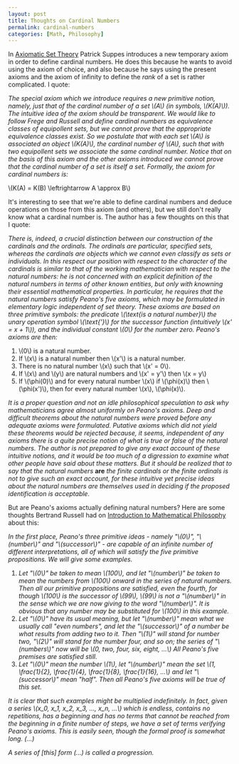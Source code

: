 ```yaml
---
layout: post
title: Thoughts on Cardinal Numbers
permalink: cardinal-numbers
categories: [Math, Philosophy]
---
```


In [Axiomatic Set Theory](http://www.amazon.com/Axiomatic-Theory-Dover-Books-Mathematics/dp/0486616304/) Patrick Suppes
introduces a new temporary axiom in order to define cardinal numbers. He
does this because he wants to avoid using the axiom of choice, and also
because he says using the present axioms and the axiom of infinity to
define the *rank* of a set is rather complicated. I quote:

*The special axiom which we introduce requires a new primitive notion,
namely, just that of the cardinal number of a set \\(A\\) (in symbols,
\\(K(A)\\)). The intuitive idea of the axiom should be transparent. We
would like to follow Frege and Russell and define cardinal numbers as
equivalence classes of equipollent sets, but we cannot prove that the
appropriate equivalence classes exist. So we postulate that with each set
\\(A\\) is associated an object \\(K(A)\\), the cardinal number of
\\(A\\), such that with two equipollent sets we associate the same
cardinal number. Notice that on the basis of this axiom and the other
axioms introduced we cannot prove that the cardinal number of a set is
itself a set. Formally, the axiom for cardinal numbers is:*

\\(K(A) = K(B) \\leftrightarrow A \\approx B\\)

It's interesting to see that we're able to define cardinal numbers and deduce
operations on those from this axiom (and others), but we still don't really know what
a cardinal number is. The author has a few thoughts on this that I
quote:

*There is, indeed, a crucial distinction between our construction of the
cardinals and the ordinals. The ordinals are particular, specified sets,
whereas the cardinals are objects which we cannot even classify as sets
or individuals. In this respect our position with respect to the
character of the cardinals is similar to that of the working
mathematician with respect to the natural numbers: he is not concerned
with an explicit definition of the natural numbers in terms of other
known entities, but only with knowning their essential mathematical
properties. In particular, he requires that the natural numbers satisfy
Peano's five axioms, which may be formulated in elementary logic
independent of set theory. These axioms are based on three primitive
symbols: the predicate \\(\\text{is a natural number}\\) the unary operation symbol
\\(\\text{'}\\) for the successor function (intuitively \\(x' = x + 1\\)), and the
individual constant \\(0\\) for the number zero. Peano's axioms are
then:*

 1. \\(0\\) is a natural number.
 2. If \\(x\\) is a natural number then \\(x'\\) is a natural number.
 3. There is no natural number \\(x\\) such that \\(x' = 0\\).
 4. If \\(x\\) and \\(y\\) are natural numbers and \\(x' = y'\\) then \\(x = y\\)
 5. If \\(\\phi(0)\\) and for every natural number \\(x\\) if \\(\\phi(x)\\) then \\(\\phi(x')\\), then for every natural number \\(x\\), \\(\\phi(x)\\).

*It is a proper question and not an idle philosophical speculation to
ask why mathematicians agree almost uniformly on Peano's axioms. Deep
and difficult theorems about the natural numbers were proved before any
adequate axioms were formulated. Putative axioms which did not yield
these theorems would be rejected because, it seems, independent of any
axioms there is a quite precise notion of what is true or false of the
natural numbers. The author is not prepared to give any exact account of
these intuitive notions, and it would be too much of a digression to
examine what other people have said about these matters. But it should
be realized that to say that the natural numbers* **are** *the finite
cardinals or the finite ordinals is not to give such an exact account,
for these intuitive yet precise ideas about the natural numbers are
themselves used in deciding if the proposed identification is
acceptable.*

But are Peano's axioms actually defining natural numbers? Here are some
thoughts Bertrand Russell had on [Introduction to Mathematical
Philosophy](http://www.amazon.com/Introduction-Mathematical-Philosophy-Classic-Reprint/dp/144008047X/ref=sr_1_1?ie=UTF8&qid=1353268720&sr=8-1&keywords=introduction+to+mathematical+philosophy) about this:

*In the first place, Peano's three primitive ideas - namely "\\(0\\)",
"\\(number\\)" and "\\(successor\\)" - are capable of an infinite number of
different interpretations, all of which will satisfy the five primitive
propositions. We will give some examples.*

 1. *Let "\\(0\\)" be taken to mean \\(100\\), and let "\\(number\\)" be taken to mean the numbers from \\(100\\) onward in the series of natural numbers. Then all our primitive propositions are satisfied, even the fourth, for though \\(100\\) is the successor of \\(99\\), \\(99\\) is not a "\\(number\\)" in the sense which we are now giving to the word "\\(number\\)". It is obvious that any number may be substituted for \\(100\\) in this example.*
 2. *Let "\\(0\\)" have its usual meaning, but let "\\(number\\)" mean what we usually call "even numbers", and let the "\\(successor\\)" of a number be what results from adding two to it. Then "\\(1\\)" will stand for number two, "\\(2\\)" will stand for the number four, and so on; the series of "\\(numbers\\)" now will be \\(0, two, four, six, eight, ...\\) All Peano's five premises are satisfied still.*
 3. *Let "\\(0\\)" mean the number \\(1\\), let "\\(number\\)" mean the set \\(1, \\frac{1}{2}, \\frac{1}{4}, \\frac{1}{8}, \\frac{1}{16}, ...\\) and let "\\(successor\\)" mean "half". Then all Peano's five axioms will be true of this set.*

*It is clear that such examples might be multiplied indefinitely. In
fact, given a series \\(x\_0, x\_1, x\_2, x\_3, ..., x\_n, ...\\) which
is endless, contains no repetitions, has a beginning and has no terms
that cannot be reached from the beginning in a finite number of steps,
we have a set of terms verifying Peano's axioms. This is easily seen,
though the formal proof is somewhat long. (...)*

*A series of \[this\] form (...) is called a progression.*

